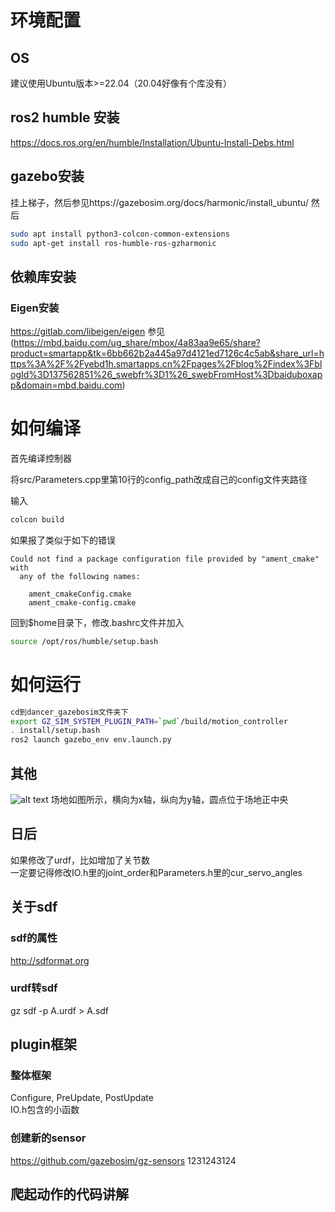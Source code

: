 # 环境配置
## OS
建议使用Ubuntu版本>=22.04（20.04好像有个库没有）

## ros2 humble 安装
https://docs.ros.org/en/humble/Installation/Ubuntu-Install-Debs.html


## gazebo安装
挂上梯子，然后参见https://gazebosim.org/docs/harmonic/install_ubuntu/ 
然后
```bash
sudo apt install python3-colcon-common-extensions
sudo apt-get install ros-humble-ros-gzharmonic
```

## 依赖库安装
### Eigen安装
https://gitlab.com/libeigen/eigen
参见(https://mbd.baidu.com/ug_share/mbox/4a83aa9e65/share?product=smartapp&tk=6bb662b2a445a97d4121ed7126c4c5ab&share_url=https%3A%2F%2Fyebd1h.smartapps.cn%2Fpages%2Fblog%2Findex%3FblogId%3D137562851%26_swebfr%3D1%26_swebFromHost%3Dbaiduboxapp&domain=mbd.baidu.com)


# 如何编译
首先编译控制器  

将src/Parameters.cpp里第10行的config_path改成自己的config文件夹路径  

输入
```bash
colcon build
```
如果报了类似于如下的错误
```
Could not find a package configuration file provided by "ament_cmake" with
  any of the following names:

    ament_cmakeConfig.cmake
    ament_cmake-config.cmake
```
 回到$home目录下，修改.bashrc文件并加入
 ```bash
source /opt/ros/humble/setup.bash
```

# 如何运行
```bash
cd到dancer_gazebosim文件夹下
export GZ_SIM_SYSTEM_PLUGIN_PATH=`pwd`/build/motion_controller
. install/setup.bash 
ros2 launch gazebo_env env.launch.py 

```

## 其他
![alt text](<截图 2024-08-29 11-10-01.png>)
场地如图所示，横向为x轴，纵向为y轴，圆点位于场地正中央

## 日后
如果修改了urdf，比如增加了关节数  
一定要记得修改IO.h里的joint_order和Parameters.h里的cur_servo_angles

## 关于sdf
### sdf的属性
http://sdformat.org
### urdf转sdf
gz sdf -p A.urdf > A.sdf

## plugin框架
### 整体框架
Configure, PreUpdate, PostUpdate   
IO.h包含的小函数
### 创建新的sensor
https://github.com/gazebosim/gz-sensors
1231243124




## 爬起动作的代码讲解



